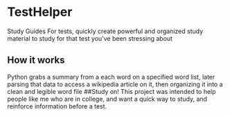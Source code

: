 # TestHelper
Study Guides For tests, quickly create powerful and organized study material to study for that test you've been stressing about
## How it works
 Python grabs a summary from a each word on a specified word list, later parsing that data to access a wikipedia article on it, then organizing it into a clean and legible word file
##Study on!
This project was intended to help people like me who are in college, and want a quick way to study, and reinforce information before a test.
